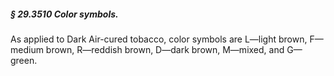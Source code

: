 ##### § 29.3510 Color symbols. #####

As applied to Dark Air-cured tobacco, color symbols are L—light brown, F—medium brown, R—reddish brown, D—dark brown, M—mixed, and G—green.